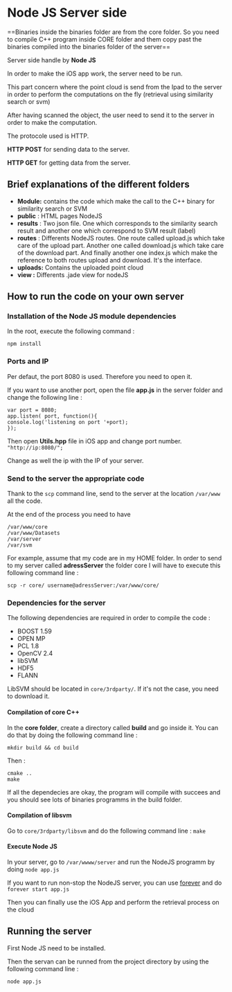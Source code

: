 # Node JS Server side

==Binaries inside the binaries folder are from the core folder. So you need to compile C++ program inside CORE folder and them copy past the binaries compiled into the binaries folder of the server== 

Server side handle by **Node JS**  

In order to make the iOS app work, the server need to be run.

This part concern where the point cloud is send from the Ipad to the server in order to perform the computations on the fly (retrieval using similarity search or svm)  

After having scanned the object, the user need to send it to the server in order to make the computation.

The protocole used is HTTP.

**HTTP POST** for sending data to the server.

**HTTP GET** for getting data from the server.
## Brief explanations of the different folders

* **Module:** contains the code which make the call to the C++ binary for similarity search or SVM
* **public** : HTML pages NodeJS
* **results** : Two json file. One which corresponds to the similarity search result and another one which correspond to SVM result (label)
* **routes** : Differents NodeJS routes. One route called upload.js which take care of the upload part. Another one called download.js which take care of the download part. And finally another one index.js which make the reference to both routes upload and download. It's the interface.
* **uploads:** Contains the uploaded point cloud 
* **view :** Differents .jade view for nodeJS

## How to run the code on your own server 

### Installation of the Node JS module dependencies
In the root, execute the following command :

	npm install

### Ports and IP

Per defaut, the port 8080 is used. Therefore you need to open it.

If you want to use another port, open the file **app.js** in the server folder and change the following line :

	var port = 8080; 
	app.listen( port, function(){ 
  	console.log('listening on port '+port); 
	});

Then open **Utils.hpp** file in iOS app and change port number.
`"http://ip:8080/";`

Change as well the ip with the IP of your server.

### Send to the server the appropriate code

Thank to the `scp` command line, send to the server at the location `/var/www` all the code.

At the end of the process you need to have
	
	/var/www/core
	/var/www/Datasets
	/var/server
	/var/svm
	
For example, assume that my code are in my HOME folder. In order to send to my server called **adressServer** the folder core I will have to execute this following command line  :

`scp -r core/ username@adressServer:/var/www/core/
`

### Dependencies for the server 

The following dependencies are required in order to compile the code :


* BOOST 1.59
* OPEN MP
* PCL 1.8
* OpenCV 2.4
* libSVM 
* HDF5 
* FLANN

LibSVM should be located in `core/3rdparty/`. If it's not the case, you need to download it.

#### Compilation of core C++
In the **core folder**, create a directory called **build** and go inside it.
You can do that by doing the following command line :

`mkdir build && cd build`

Then :

	cmake ..
	make
	
If all the dependecies are okay, the program will compile with succees and you should see lots of binaries programms in the build folder.

#### Compilation of libsvm

Go to `core/3rdparty/libsvm` and do the following command line : `make`

#### Execute Node JS 

In your server, go to `/var/wwww/server` and run the NodeJS programm by doing `node app.js`

If you want to run non-stop the NodeJS server, you can use 
[forever](https://github.com/foreverjs/forever) and do `forever start app.js `

Then you can finally use the iOS App and perform the retrieval process on the cloud


## Running the server 
First Node JS need to be installed.

Then the servan can be runned from the project directory by using the following command line :

`node app.js`  
